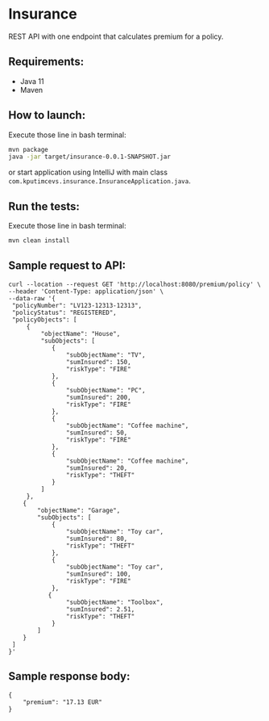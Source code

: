 # Insurance

REST API with one endpoint that calculates premium for a policy.

## Requirements:
- Java 11
- Maven 

## How to launch:

Execute those line in bash terminal:
```bash
mvn package
java -jar target/insurance-0.0.1-SNAPSHOT.jar
```

or start application using IntelliJ with main class `com.kputimcevs.insurance.InsuranceApplication.java`.

## Run the tests:

Execute those line in bash terminal:
```bash
mvn clean install
```

## Sample request to API:

```
curl --location --request GET 'http://localhost:8080/premium/policy' \
--header 'Content-Type: application/json' \
--data-raw '{
 "policyNumber": "LV123-12313-12313",
 "policyStatus": "REGISTERED",
 "policyObjects": [
     {
         "objectName": "House",
         "subObjects": [
            { 
                "subObjectName": "TV",
                "sumInsured": 150,
                "riskType": "FIRE"
            },
            {
                "subObjectName": "PC",
                "sumInsured": 200,
                "riskType": "FIRE"
            },
            {
                "subObjectName": "Coffee machine",
                "sumInsured": 50,
                "riskType": "FIRE"
            },
            {
                "subObjectName": "Coffee machine",
                "sumInsured": 20,
                "riskType": "THEFT"
            }
         ]
     },
    {
        "objectName": "Garage",
        "subObjects": [
            {
                "subObjectName": "Toy car",
                "sumInsured": 80,
                "riskType": "THEFT"
            },
            {
                "subObjectName": "Toy car",
                "sumInsured": 100,
                "riskType": "FIRE"
            },
           {
                "subObjectName": "Toolbox",
                "sumInsured": 2.51,
                "riskType": "THEFT"
            }
        ]
    }
 ]
}'
```

## Sample response body:
``` 
{
    "premium": "17.13 EUR"
}
```